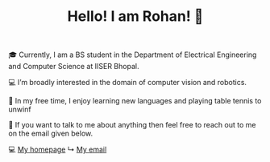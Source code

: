<h1 align="center">Hello! I am Rohan! 👋</h1>

<br>

🎓 Currently, I am a BS student in the Department of Electrical Engineering and Computer Science at IISER Bhopal.

💻 I’m broadly interested in the domain of computer vision and robotics.

🎵 In my free time, I enjoy learning new languages and playing table tennis to unwinf
    
🤝 If you want to talk to me about anything then feel free to reach out to me on the email given below.

💻 [My homepage](https://rohmeh.github.io/)
    ↳ [My email](mailto:rohanmehra.eng@gmail.com)

<br>

<!--
**rohmeh/rohmeh** is a ✨ _special_ ✨ repository because its `README.md` (this file) appears on your GitHub profile.

Here are some ideas to get you started:

- 🔭 I’m currently working on ...
- 🌱 I’m currently learning ...
- 👯 I’m looking to collaborate on ...
- 🤔 I’m looking for help with ...
- 💬 Ask me about ...
- 📫 How to reach me: ...
- 😄 Pronouns: ...
- ⚡ Fun fact: ...
-->
